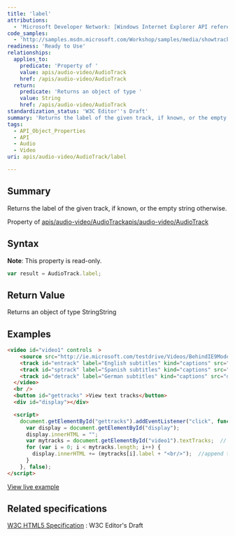 ```yaml
---
title: 'label'
attributions:
  - 'Microsoft Developer Network: [Windows Internet Explorer API reference Article](http://msdn.microsoft.com/en-us/library/ie/hh828809%28v=vs.85%29.aspx)'
code_samples:
  - 'http://samples.msdn.microsoft.com/Workshop/samples/media/showtracks.htm'
readiness: 'Ready to Use'
relationships:
  applies_to:
    predicate: 'Property of '
    value: apis/audio-video/AudioTrack
    href: /apis/audio-video/AudioTrack
  return:
    predicate: 'Returns an object of type '
    value: String
    href: /apis/audio-video/AudioTrack
standardization_status: 'W3C Editor''s Draft'
summary: 'Returns the label of the given track, if known, or the empty string otherwise.'
tags:
  - API_Object_Properties
  - API
  - Audio
  - Video
uri: apis/audio-video/AudioTrack/label

---
```

## Summary

Returns the label of the given track, if known, or the empty string otherwise.

Property of [apis/audio-video/AudioTrack](/apis/audio-video/AudioTrack)[apis/audio-video/AudioTrack](/apis/audio-video/AudioTrack)

## Syntax

**Note**: This property is read-only.

``` js
var result = AudioTrack.label;
```

## Return Value

Returns an object of type StringString

## Examples

``` html
<video id="video1" controls  >
    <source src="http://ie.microsoft.com/testdrive/Videos/BehindIE9ModernWebStandards/Video.mp4">
    <track id="entrack" label="English subtitles" kind="captions" src="entrack.vtt" srclang="en" default>
    <track id="sptrack" label="Spanish subtitles" kind="captions" src="estrack.vtt" srclang="es">
    <track id="detrack" label="German subtitles" kind="captions" src="detrack.vtt" srclang="de">
  </video>
  <br />
  <button id="gettracks" >View text tracks</button>
  <div id="display"></div>

  <script>
    document.getElementById("gettracks").addEventListener("click", function () {
      var display = document.getElementById("display");
      display.innerHTML = "";
      var mytracks = document.getElementById("video1").textTracks;  //  get the textTrackList
      for (var i = 0; i < mytracks.length; i++) {
        display.innerHTML += (mytracks[i].label + "<br/>");  //append track label to inner text of <div>
      }
    }, false);
</script>
```

[View live example](http://samples.msdn.microsoft.com/Workshop/samples/media/showtracks.htm)

## Related specifications

[W3C HTML5 Specification](http://dev.w3.org/html5/spec/single-page.html)
:   W3C Editor's Draft
